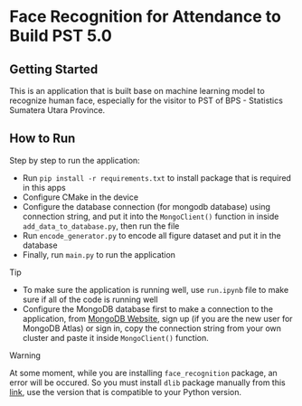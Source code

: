 # Face Recognition for Attendance to Build PST 5.0

## Getting Started
This is an application that is built base on machine learning model to recognize human face, especially for the visitor to PST of BPS - Statistics Sumatera Utara Province.

## How to Run
Step by step to run the application:
- Run `pip install -r requirements.txt` to install package that is required in this apps
- Configure CMake in the device
- Configure the database connection (for mongodb database) using connection string, and put it into the `MongoClient()` function in inside `add_data_to_database.py`, then run the file
- Run `encode_generator.py` to encode all figure dataset and put it in the database
- Finally, run `main.py` to run the application

> [!TIP]
> - To make sure the application is running well, use `run.ipynb` file to make sure if all of the code is running well
> - Configure the MongoDB database first to make a connection to the application, from [MongoDB Website](https://www.mongodb.com/), sign up (if you are the new user for MongoDB Atlas) or sign in, copy the connection string from your own cluster and paste it inside `MongoClient()` function.

> [!WARNING]
> At some moment, while you are installing `face_recognition` package, an error will be occured. So you must install `dlib` package manually from this [link](https://github.com/sachadee/Dlib), use the version that is compatible to your Python version.

